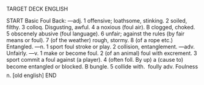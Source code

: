 TARGET DECK
ENGLISH

START
Basic
Foul
Back: —adj. 1 offensive; loathsome, stinking. 2 soiled, filthy. 3 colloq. Disgusting, awful. 4 a noxious (foul air). B clogged, choked. 5 obscenely abusive (foul language). 6 unfair; against the rules (by fair means or foul). 7 (of the weather) rough, stormy. 8 (of a rope etc.) Entangled. —n. 1 sport foul stroke or play. 2 collision, entanglement. —adv. Unfairly. —v. 1 make or become foul. 2 (of an animal) foul with excrement. 3 sport commit a foul against (a player). 4 (often foll. By up) a (cause to) become entangled or blocked. B bungle. 5 collide with.  foully adv. Foulness n. [old english]
END
